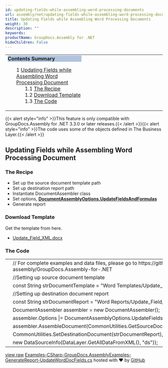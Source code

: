 ```yaml
---
id: updating-fields-while-assembling-word-processing-documents
url: assembly/net/updating-fields-while-assembling-word-processing-documents
title: Updating Fields while Assembling Word Processing Documents
weight: 30
description: ""
keywords: 
productName: GroupDocs.Assembly for .NET
hideChildren: False
---
```

<table class="sectionMacro" border="0" cellpadding="5" cellspacing="0" width="100%"><tbody><tr><td valign="top" width="50%"><div class="panel" style="border-top-width: 1px; border-right-width: 1px; border-bottom-width: 1px; border-left-width: 1px;"><div class="panelHeader" style="border-bottom-width: 1px; background-color: rgb(176, 196, 222);"><b>Contents Summary</b></div><div class="panelContent"><style type="text/css">div.rbtoc1593026667042 { padding-top: 0px; padding-right: 0px; padding-bottom: 0px; padding-left: 0px; }div.rbtoc1593026667042 ul { list-style-type: none; list-style-image: none; margin-left: 0px; }div.rbtoc1593026667042 li { margin-left: 0px; padding-left: 0px; }</style><div class="toc rbtoc1593026667042"><ul class="toc-indentation"><li><span class="TOCOutline">1</span> <a href="#UpdatingFieldswhileAssemblingWordProcessingDocuments-UpdatingFieldswhileAssemblingWordProcessingDocument">Updating Fields while Assembling Word Processing Document</a><ul class="toc-indentation"><li><span class="TOCOutline">1.1</span> <a href="#UpdatingFieldswhileAssemblingWordProcessingDocuments-TheRecipe">The Recipe</a></li><li><span class="TOCOutline">1.2</span> <a href="#UpdatingFieldswhileAssemblingWordProcessingDocuments-DownloadTemplate">Download Template</a></li><li><span class="TOCOutline">1.3</span> <a href="#UpdatingFieldswhileAssemblingWordProcessingDocuments-TheCode">The Code</a></li></ul></li></ul></div></div></div></td><td valign="top" width="15%">&nbsp;</td><td valign="top" width="35%">&nbsp;</td></tr></tbody></table>

{{< alert style="info" >}}This feature is only compatible with GroupDocs.Assembly for .NET 3.3.0 or later releases.{{< /alert >}}{{< alert style="info" >}}The code uses some of the objects defined in The Business Layer.{{< /alert >}}

## Updating Fields while Assembling Word Processing Document

### The Recipe

*   Set up the source document template path
*   Set up destination report path
*   Instantiate DocumentAssembler class
*   Set options, **[DocumentAssemblyOptions.UpdateFieldsAndFormulas](https://apireference.groupdocs.com/net/assembly/groupdocs.assembly/documentassemblyoptions)**
*   Generate report

### Download Template

Get the template from here.

*   [Update\_Field\_XML.docx](https://github.com/groupdocs-assembly/GroupDocs.Assembly-for-.NET/blob/master/Examples/Data/Source/Word%20Templates/Update_Field_XML.docx?raw=true)

### The Code

<table class="highlight tab-size js-file-line-container" data-tab-size="8" data-paste-markdown-skip=""><tbody><tr><td id="file-examples-csharp-groupdocs-assemblyexamples-generatereport-updateworddocfields-cs-L1" class="blob-num js-line-number" data-line-number="1"></td><td id="file-examples-csharp-groupdocs-assemblyexamples-generatereport-updateworddocfields-cs-LC1" class="blob-code blob-code-inner js-file-line"><span class="pl-c"><span class="pl-c">//</span> For complete examples and data files, please go to https://github.com/groupdocs-assembly/GroupDocs.Assembly-for-.NET</span></td></tr><tr><td id="file-examples-csharp-groupdocs-assemblyexamples-generatereport-updateworddocfields-cs-L2" class="blob-num js-line-number" data-line-number="2"></td><td id="file-examples-csharp-groupdocs-assemblyexamples-generatereport-updateworddocfields-cs-LC2" class="blob-code blob-code-inner js-file-line"><span class="pl-c"><span class="pl-c">//</span>Setting up source document template</span></td></tr><tr><td id="file-examples-csharp-groupdocs-assemblyexamples-generatereport-updateworddocfields-cs-L3" class="blob-num js-line-number" data-line-number="3"></td><td id="file-examples-csharp-groupdocs-assemblyexamples-generatereport-updateworddocfields-cs-LC3" class="blob-code blob-code-inner js-file-line"><span class="pl-k">const</span> <span class="pl-en">String</span> <span class="pl-smi">strDocumentTemplate</span> <span class="pl-k">=</span> <span class="pl-s"><span class="pl-pds">"</span>Word Templates/Update_Field_XML.docx<span class="pl-pds">"</span></span>;</td></tr><tr><td id="file-examples-csharp-groupdocs-assemblyexamples-generatereport-updateworddocfields-cs-L4" class="blob-num js-line-number" data-line-number="4"></td><td id="file-examples-csharp-groupdocs-assemblyexamples-generatereport-updateworddocfields-cs-LC4" class="blob-code blob-code-inner js-file-line"><span class="pl-c"><span class="pl-c">//</span>Setting up destination document report</span></td></tr><tr><td id="file-examples-csharp-groupdocs-assemblyexamples-generatereport-updateworddocfields-cs-L5" class="blob-num js-line-number" data-line-number="5"></td><td id="file-examples-csharp-groupdocs-assemblyexamples-generatereport-updateworddocfields-cs-LC5" class="blob-code blob-code-inner js-file-line"><span class="pl-k">const</span> <span class="pl-en">String</span> <span class="pl-smi">strDocumentReport</span> <span class="pl-k">=</span> <span class="pl-s"><span class="pl-pds">"</span>Word Reports/Update_Field_XML Report.docx<span class="pl-pds">"</span></span>;</td></tr><tr><td id="file-examples-csharp-groupdocs-assemblyexamples-generatereport-updateworddocfields-cs-L6" class="blob-num js-line-number" data-line-number="6"></td><td id="file-examples-csharp-groupdocs-assemblyexamples-generatereport-updateworddocfields-cs-LC6" class="blob-code blob-code-inner js-file-line"><span class="pl-en">DocumentAssembler</span> <span class="pl-smi">assembler</span> <span class="pl-k">=</span> <span class="pl-k">new</span> <span class="pl-en">DocumentAssembler</span>();</td></tr><tr><td id="file-examples-csharp-groupdocs-assemblyexamples-generatereport-updateworddocfields-cs-L7" class="blob-num js-line-number" data-line-number="7"></td><td id="file-examples-csharp-groupdocs-assemblyexamples-generatereport-updateworddocfields-cs-LC7" class="blob-code blob-code-inner js-file-line"><span class="pl-smi">assembler</span>.<span class="pl-smi">Options</span> <span class="pl-k">|=</span> <span class="pl-smi">DocumentAssemblyOptions</span>.<span class="pl-smi">UpdateFieldsAndFormulas</span>;</td></tr><tr><td id="file-examples-csharp-groupdocs-assemblyexamples-generatereport-updateworddocfields-cs-L8" class="blob-num js-line-number" data-line-number="8"></td><td id="file-examples-csharp-groupdocs-assemblyexamples-generatereport-updateworddocfields-cs-LC8" class="blob-code blob-code-inner js-file-line"><span class="pl-smi">assembler</span>.<span class="pl-en">AssembleDocument</span>(<span class="pl-smi">CommonUtilities</span>.<span class="pl-en">GetSourceDocument</span>(<span class="pl-smi">strDocumentTemplate</span>),</td></tr><tr><td id="file-examples-csharp-groupdocs-assemblyexamples-generatereport-updateworddocfields-cs-L9" class="blob-num js-line-number" data-line-number="9"></td><td id="file-examples-csharp-groupdocs-assemblyexamples-generatereport-updateworddocfields-cs-LC9" class="blob-code blob-code-inner js-file-line"><span class="pl-smi">CommonUtilities</span>.<span class="pl-en">SetDestinationDocument</span>(<span class="pl-smi">strDocumentReport</span>),</td></tr><tr><td id="file-examples-csharp-groupdocs-assemblyexamples-generatereport-updateworddocfields-cs-L10" class="blob-num js-line-number" data-line-number="10"></td><td id="file-examples-csharp-groupdocs-assemblyexamples-generatereport-updateworddocfields-cs-LC10" class="blob-code blob-code-inner js-file-line"><span class="pl-k">new</span> <span class="pl-en">DataSourceInfo</span>(<span class="pl-smi">DataLayer</span>.<span class="pl-en">GetAllDataFromXML</span>(), <span class="pl-s"><span class="pl-pds">"</span>ds<span class="pl-pds">"</span></span>));</td></tr></tbody></table>

[view raw](https://gist.github.com/GroupDocsGists/d9af36df97a2bf7f50d0fb63c9ec34c6/raw/541c58fbbbcc645ee45ddcc523d8dc02ad3d5182/Examples-CSharp-GroupDocs.AssemblyExamples-GenerateReport-UpdateWordDocFields.cs) [Examples-CSharp-GroupDocs.AssemblyExamples-GenerateReport-UpdateWordDocFields.cs](https://gist.github.com/GroupDocsGists/d9af36df97a2bf7f50d0fb63c9ec34c6#file-examples-csharp-groupdocs-assemblyexamples-generatereport-updateworddocfields-cs) hosted with ❤ by [GitHub](https://github.com)
